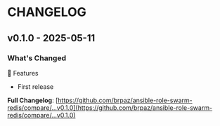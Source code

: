 # CHANGELOG

## v0.1.0 - 2025-05-11

### What's Changed

🚀 Features

- First release

**Full Changelog**: [https://github.com/brpaz/ansible-role-swarm-redis/compare/...v0.1.0](https://github.com/brpaz/ansible-role-swarm-redis/compare/...v0.1.0)
